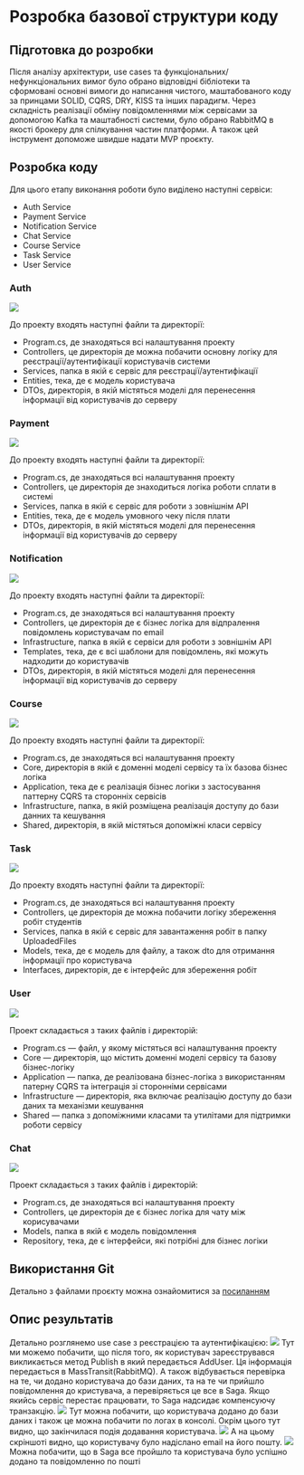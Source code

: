 #  Розробка базової структури коду

## Підготовка до розробки 
Після аналізу архітектури, use cases та функціональних/нефункціональних вимог було обрано відповідні бібліотеки та сформовані основні вимоги до написання чистого, маштабованого коду за принцами SOLID, CQRS, DRY, KISS та інших парадигм. Через складність реалізації обміну повідомленнями між сервісами за допомогою Kafka та маштабності системи, було обрано RabbitMQ в якості брокеру для спілкування частин платформи. А також цей інструмент допоможе швидше надати MVP проєкту.

## Розробка коду
Для цього етапу виконання роботи було виділено наступні сервіси: 
- Auth Service  
- Payment Service  
- Notification Service  
- Chat Service  
- Course Service
- Task Service  
- User Service    
 
### Auth  
![](./images/Lab4_Auth1.png)

До проекту входять наступні файли та директорії: 
- Program.cs, де знаходяться всі налаштування проекту   
- Controllers, це директорія де можна побачити основну логіку для реєстрації/аутентифікації користувачів системи
- Services, папка в якій є сервіс для реєстрації/аутентифікації
- Entities, тека, де є модель користувача
- DTOs, директорія, в якій містяться моделі для перенесення інформації від користувачів до серверу

### Payment  
![](./images/Lab4_Payment.png)

До проекту входять наступні файли та директорії: 
- Program.cs, де знаходяться всі налаштування проекту   
- Controllers, це директорія де знаходиться логіка роботи сплати в системі
- Services, папка в якій є сервіс для роботи з зовнішнім API
- Entities, тека, де є модель умовного чеку після плати 
- DTOs, директорія, в якій містяться моделі для перенесення інформації від користувачів до серверу

### Notification  
![](./images/Lab4_Notification.png)

До проекту входять наступні файли та директорії: 
- Program.cs, де знаходяться всі налаштування проекту   
- Controllers, це директорія де є бізнес логіка для відпралення повідомлень користувачам по email
- Infrastructure, папка в якій є сервіси для роботи з зовнішнім API
- Templates, тека, де є всі шаблони для повідомлень, які можуть надходити до користувачів
- DTOs, директорія, в якій містяться моделі для перенесення інформації від користувачів до серверу

### Course  
![](./images/Lab4_Course.png)

До проекту входять наступні файли та директорії: 
- Program.cs, де знаходяться всі налаштування проекту   
- Core, директорія в якій є доменні моделі сервісу та їх базова бізнес логіка
- Application, тека де є реалізація бізнес логіки з застосування паттерну CQRS та сторонніх сервісів
- Infrastructure, папка, в якій розміщена реалізація доступу до бази данних та кешування 
- Shared, директорія, в якій містяться допоміжні класи сервісу   

### Task  
![](./images/Lab4_Task.png)

До проекту входять наступні файли та директорії: 
- Program.cs, де знаходяться всі налаштування проекту   
- Controllers, це директорія де можна побачити логіку збереження робіт студентів
- Services, папка в якій є сервіс для завантаження робіт в папку UploadedFiles
- Models, тека, де є модель для файлу, а також dto для отримання інформації про користувача
- Interfaces, директорія, де є інтерфейс для збереження робіт

### User  
![](./images/Lab4_User.png)

Проект складається з таких файлів і директорій:
- Program.cs — файл, у якому містяться всі налаштування проекту  
- Core — директорія, що містить доменні моделі сервісу та базову бізнес-логіку  
- Application — папка, де реалізована бізнес-логіка з використанням патерну CQRS та інтеграція зі сторонніми сервісами  
- Infrastructure — директорія, яка включає реалізацію доступу до бази даних та механізми кешування  
- Shared — папка з допоміжними класами та утилітами для підтримки роботи сервісу  

### Chat  
![](./images/Lab4_ChatAPI.png)

Проект складається з таких файлів і директорій:
- Program.cs, де знаходяться всі налаштування проекту   
- Controllers, це директорія де є бізнес логіка для чату між корисувачами  
- Models, папка в якій є модель повідомлення  
- Repository, тека, де є інтерфейси, які потрібні для бізнес логіки

## Використання Git
Детально з файлами проєкту можна ознайомитися за [посиланням](https://github.com/D0wnfal1/GetUrCourse)

## Опис результатів
Детально розглянемо use case з реєстрацією та аутентифікацією:
![](./images/Lab4_Auth_Case.jpg)
Тут ми можемо побачити, що після того, як користувач зареєструвався викликається метод Publish в який передається AddUser. Ця інформація передається в MassTransit(RabbitMQ). А також відбувається перевірка на те, чи додано користувача до бази даних, та на те чи прийшло повідомлення до кристувача, а перевіряється це все в Saga. Якщо якийсь сервіс перестає працювати, то Saga надсидає компенсуючу транзакцію. 
![](./images/Lab4_Auth2.jpg)
Тут можна побачити, що користувача додано до бази даних і також це можна побачити по логах в консолі. Окрім цього тут видно, що  закінчилася подія додавання користувача.
![](./images/Lab4_Auth3.jpg)
А на цьому скріншоті видно, що користувачу було надіслано email на його пошту. 
![](./images/Lab4_Auth4.jpg)
Можна побачити, що в Saga все пройшло та користувача було успішно додано та повідомленно по пошті